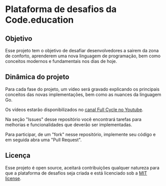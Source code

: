 # Plataforma de desafios da Code.education

## Objetivo

Esse projeto tem o objetivo de desafiar desenvolvedores a sairem da zona de conforto, aprenderem uma nova linguagem de programação, bem como conceitos modernos e fundamentais nos dias de hoje.

## Dinâmica do projeto

Para cada fase do projeto, um vídeo será gravado explicando os principais conceitos das novas implementações, bem como as nuances da linguagem Go.

Os vídeos estarão disponibilizados no [canal Full Cycle no Youtube](http://youtube.com/fullcycle).

Na seção "Issues" desse repositório você encontrará tarefas para melhorias e funcionalidades que deverão ser implementadas.

Para participar, de um "fork" nesse repositório, implemente seu código e em seguida abra uma "Pull Request". 

## Licença

Esse projeto é open source, aceitará contribuições qualquer natureza para que a plataforma de desafios seja criada e está licenciado sob a [MIT license](https://opensource.org/licenses/MIT).
